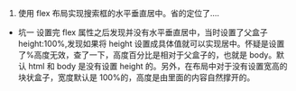 1. 使用 flex 布局实现搜索框的水平垂直居中。省的定位了....

- 坑一 设置完 flex 属性之后发现并没有水平垂直居中，当时设置了父盒子 height:100%,发现如果将 height 设置成具体值就可以实现居中。怀疑是设置了%高度无效，查了一下，高度百分比是相对于父盒子的，也就是 body。默认 html 和 body 是没有设置 height 的。另外，在布局中对于没有设置宽高的块状盒子，宽度默认是 100%的，高度是由里面的内容自然撑开的。
